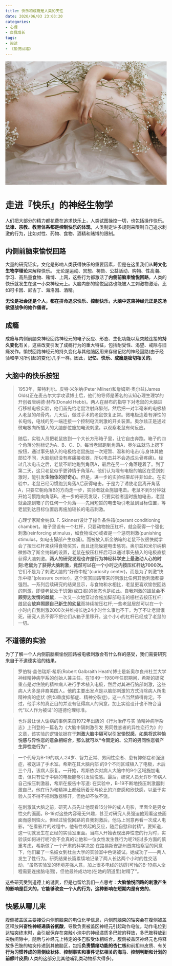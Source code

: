 ```yaml
---
title: 快乐和成瘾是人类的天性
date: 2020/06/03 23:03:20
categories:
- 心理
- 自我成长
tags:
- 阅读
- 《愉悦回路》
---
```


![image](/assets/images/24.jpg)

# 走进『快乐』的神经生物学
人们把大部分的精力都花费在追求快乐上，人类试图操控一切，也包括操作快乐。**法律、宗教、教育体系都是控制快乐的体现**，人类制定许多规则来限制自己追求刺激的行为，比如对性、药物、食物、酒精和赌博的限制。  

## 内侧前脑束愉悦回路
大量的研究证实，文化是影响人类获得快乐的重要因素，但是在这里我们从**跨文化生物学理论**来解释快乐。
无论是运动、冥想、祷告、公益活动、购物、性高潮、学习、高热量食物、赌博、上网，这些行为都激活了**内侧前脑束愉悦回路**，人类的快乐就发生在这一小束神经元上。大脑内部的愉悦回路也能被人工刺激物激活，比如可卡因、尼古丁、海洛因、酒精。

<!--more-->

**无论是社会还是个人，都在拼命追求快乐、控制快乐，大脑中这束神经元正是这场欲望战争的始作俑者。**

## 成瘾
成瘾与内侧前脑束神经回路神经元的电子反应、形态、生化功能以及突触连接的**持久变化**有关，这些改变引发了成瘾行为的重大特征，包括耐受性、渴望、戒除与旧瘾发作。愉悦回路神经元的持久变化与其他脑区用来存储记忆的神经回路(由于经验和学习所引起的变化)几乎一样。因此，**记忆、快乐、成瘾是密切相关的**。

## 大脑中的快乐按钮
> 1953年，蒙特利尔。皮特·米尔纳(Peter Milner)和詹姆斯·奥尔兹(James Olds)正在麦吉尔大学攻读博士后，他们的导师是著名的认知心理生理学的开创者唐纳德·赫布(Donald Hebb)。两人在赫布的指导下对老鼠的大脑进行移植电极实验，他们首先给老鼠注射麻醉剂，然后把一对半毫米的电极植入老鼠的颅骨内。几天后，做过手术的老鼠恢复正常。微电极连着有弹性的长电线，电线的另一端连接一个控制电流刺激的开关装置。奥尔兹正是通过微电极向所插入的大脑部位施加电流刺激，以观察老鼠有何反应。  

> 随后，实验人员把老鼠放到一个大长方形箱子里，让它自由奔跑。箱子的四个角落分别标记为A、B、C、D。每当老鼠跑到角落A，奥尔兹就马上摁下按钮，通过事先植入的电极给老鼠施加一次短暂、温和的电击(与身体其他部位不同，大脑组织没有疼痛接收器，所以电击并不会造成头骨疼痛)。经过几次电击之后，老鼠不断地跑到角落A，最后在另一个角落睡着了。到了第二天，这只老鼠似乎更钟情于角落A，他们认为埋有电极的脑区在受到刺激时，能引发**生物体的好奇心**。但是，进一步的实验结果却并非如此。在实验中，老鼠已经习惯跑到角落A后获得电击。于是为了诱使老鼠离开角落A，只要它朝角落B的方向走一步，实验者就会施加电击。老鼠不到5分钟就开始习惯跑向角落B。进一步的研究发现，只要实验者适时施加电击，老鼠就会跑到箱子的任何一个角落——先用短暂的电击吸引老鼠到目标位置，等老鼠到达目标位置后再施加较长的电击刺激。

> 心理学家斯金纳(B. F. Skinner)设计了操作条件箱(operant conditioning chamber)。箱子里设有一个杠杆，只要动物按压杠杆，就会获得一个强化刺激(reinforcing stimulus，如食物或水)或者是一个惩罚刺激(punishing stimulus，如电击脚部产生疼痛)。而被放入斯金纳箱的老鼠不仅很快就学会了按压杠杆来获得食物奖赏，而且还能躲避电击惩罚。奥尔兹和米尔纳稍微修改了斯金纳箱的设置，老鼠在按压杠杆后可以通过事先植入的电极直接获得大脑刺激。**两人的研究发现也许是行为神经科学史上最激动人心的时刻:老鼠为了获得大脑刺激，竟然可以在一个小时之内按压杠杆达7000次。** 它们不是为了刺激大脑的“好奇中枢”(curiosity center)，而是为了刺激“快乐中枢”(pleasure center)，这个奖赏回路带来的刺激比任何其他刺激都要强烈。一系列后续研究的结果显示，与食物和水相比，老鼠更喜欢愉悦回路的刺激，即便老鼠处于饥饿(或口渴)的状态也是如此。自我刺激的雄鼠会**不顾旁边发情的雌鼠**，一次又一次地穿过会施加脚部电击的栅栏去按压杠杆;雌鼠会**放弃照顾自己新生的幼鼠**而持续按压杠杆;一些老鼠居然可以在一个小时内自我刺激2000次并维持长达24小时什么事也不干。为了不让老鼠饿死，研究人员不得不把它们从箱子里移开。这个小小的杠杆已经成了老鼠的一切。

## 不道德的实验
为了了解一个人内侧前脑束愉悦回路被电极刺激会有什么样的感受，我们需要研究来自于不道德实验的结果。

> 罗伯特·盖伯瑞斯·希斯(Robert Galbraith Heath)博士是新奥尔良州杜兰大学神经精神病学系的创始人兼主任。在1949—1980年任职期间，希斯的研究重点是对住院的精神病人进行手术植入电极，然后对其进行脑部刺激，这些病人大多是非裔美国人。他的主要出发点是以脑部刺激的方式消除病人所患精神病的症状 (例如重度抑郁症、精神分裂症)，这一点当然值得肯定。不过，他手术的真正目的并没有征得病人的同意，加上实验设计也不符合当代“以人作为被试”的道德伦理标准。

> 也许最让世人诟病的事例来自1972年出版的《行为治疗与实 验精神病学杂志》上刊登的一篇名为《大脑中隔刺激引发
男同性恋者的异性恋行为》的文章，该实验的逻辑依据在于**刺激大脑中隔可以引发愉悦感，如果将这种愉悦感与异性恋的意象相结合，那么就可以“令固定的、公开的男同性恋者产生异性恋行为”** 。  

> 一个代号为B-19的病人:24岁、智力正常、男同性恋者、患有抑郁症和强迫症，被送进了手术室。希斯在其大脑内部 的9个不同区域植入了电极，术后三个月，该病人康复。一开始，希斯依次对病人大脑中的9个区域施加电击，但只有位于中隔的电极能够引发愉悦感。最后，研究人员允许B-19病人自己按压刺激器，希斯在报告中写道:
在实验中，B-19不断地按压刺激器刺激自己，他在行为和精神上都经历着无与伦比的兴奋感和欣快感，以至于实验人员不得不把刺激器移开，但他却不依不饶。  

>在刺激其大脑之前，研究人员先让他观看15分钟的成人电影，里面全是男女性交的画面。B-19对这些内容毫无兴趣，甚至对研究人员强迫他观看这些画面而感到恼火。但经过愉悦回路的自我刺激后，他马上同意再看一次成人电影，“在看影片的过程中，他有性唤起的反应，随后自慰和射精”。要知道，这一切就发生在正经的实验室里面。当病人开始表现出异性恋的行为时，实验该如何进行呢?会不会真的让他和一位女性发生性行为呢?经过多方面的慎重考虑，希斯做了一个严肃的科学决定:在路易斯安那州首席检察官的同意下，他们雇了一名妓女到杜兰大学的实验室中色诱被试。她成功了——两人发生了性行为。研究结果长篇累牍地记录了两人长达两个小时的性交活动，“虽然实验室的环境差强人意，加上很多电线的妨碍(可怜的B-19病人全程需要连接脑电图)，但他最终成功地(在她的阴道里)射精了”。

这些研究受到道德上的谴责，但是也留给我们一点思考：**大脑愉悦回路的刺激产生的影响是巨大的，它能够改变一个人的行为，这种影响在短期内是有效的**。

## 快感从哪儿来
腹侧被盖区主要接受内侧前脑束的电位化学信息，内侧前脑束的轴突会在腹侧被盖区释放**兴奋性神经递质谷氨酸**，导致负责被盖区神经元引起动作电位。动作电位到达轴突终末时，会引起保存在突触小泡中的神经递质多巴胺的释放，多巴胺释放到突触间隙中，随后与神经元上特定的多巴胺受体相结合。腹侧被盖区神经元也将释放多巴胺的轴突传递到其他脑区，包括**负责情绪功能的杏仁核**和前扣带皮质、有关**行为习惯养成的背侧纹状体**、**控制事实和事件记忆相关的海马**、**控制判断和计划的前额叶皮质**(人类的这部分比其他哺乳类动物都大得多)。
